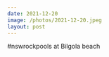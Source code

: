 ```yaml
---
date: 2021-12-20
image: /photos/2021-12-20.jpeg
layout: post
---
```


#nswrockpools at Bilgola beach
